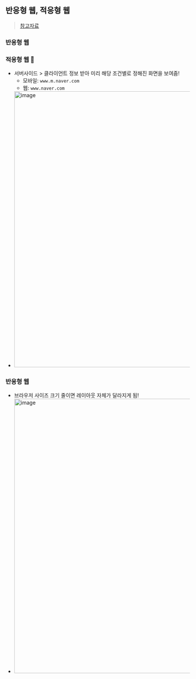 ## 반응형 웹, 적응형 웹
> [참고자료](https://m.post.naver.com/viewer/postView.nhn?volumeNo=15613910&memberNo=36733075&source=post_page-----f541195fff9d----------------------)

### 반응형 웹
### 적응형 웹 🐥
- 서버사이드 > 클라이언트 정보 받아 미리 해당 조건별로 정해진 화면을 보여줌!
  - 모바일: `www.m.naver.com`
  - 웹: `www.naver.com`
- <img width="755" alt="image" src="https://github.com/hyunolike/info-docs/assets/61215550/c8df6d3a-7d4f-4a5c-8954-bd1a63b259ee">

### 반응형 웹
- 브라우저 사이즈 크기 줄이면 레이아웃 자체가 달라지게 됨!
- <img width="751" alt="image" src="https://github.com/hyunolike/info-docs/assets/61215550/5ac664e8-a5f1-487a-a30a-9112c7416790">
